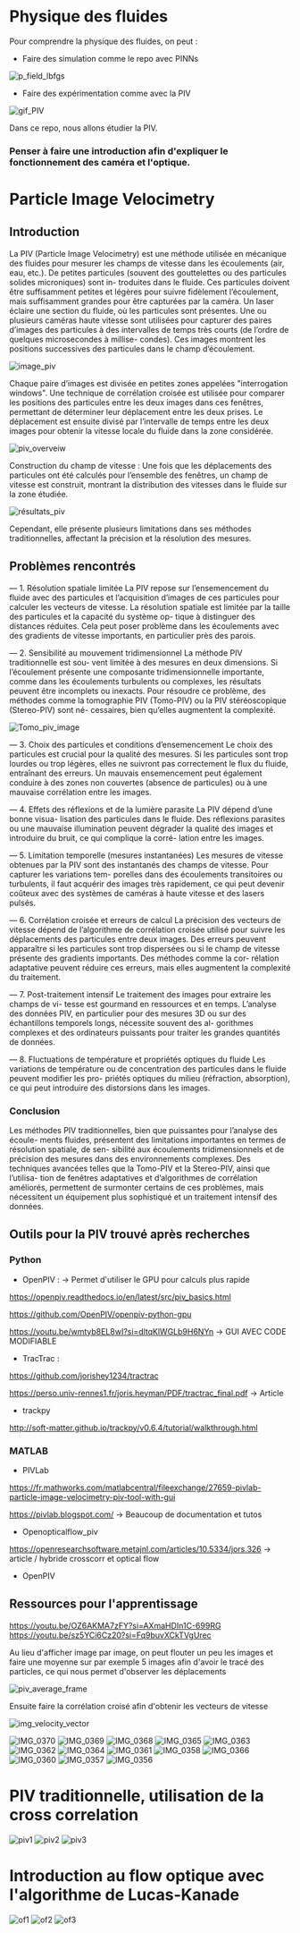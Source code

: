 # Physique des fluides
Pour comprendre la physique des fluides, on peut :
- Faire des simulation comme le repo avec PINNs

![p_field_lbfgs](https://github.com/user-attachments/assets/9672b411-99b1-4921-835b-f7dbf04671b9)

- Faire des expérimentation comme avec la PIV

![gif_PIV](https://github.com/user-attachments/assets/c487a1e5-c439-4746-ab53-3201ff085d66)

Dans ce repo, nous allons étudier la PIV.

### Penser à faire une introduction afin d'expliquer le fonctionnement des caméra et l'optique.

# Particle Image Velocimetry
## Introduction
La PIV (Particle Image Velocimetry) est une méthode utilisée en mécanique des fluides pour
mesurer les champs de vitesse dans les écoulements (air, eau, etc.).
De petites particules (souvent des gouttelettes ou des particules solides microniques) sont in-
troduites dans le fluide. Ces particules doivent être suffisamment petites et légères pour suivre
fidèlement l’écoulement, mais suffisamment grandes pour être capturées par la caméra.
Un laser éclaire une section du fluide, où les particules sont présentes.
Une ou plusieurs caméras haute vitesse sont utilisées pour capturer des paires d’images des
particules à des intervalles de temps très courts (de l’ordre de quelques microsecondes à millise-
condes). Ces images montrent les positions successives des particules dans le champ d’écoulement.

![image_piv](https://github.com/user-attachments/assets/72d5fa94-7ea2-4ef6-af46-3937ea04009a)

Chaque paire d’images est divisée en petites zones appelées "interrogation windows". Une
technique de corrélation croisée est utilisée pour comparer les positions des particules entre les
deux images dans ces fenêtres, permettant de déterminer leur déplacement entre les deux prises.
Le déplacement est ensuite divisé par l’intervalle de temps entre les deux images pour obtenir la
vitesse locale du fluide dans la zone considérée.

![piv_overveiw](https://github.com/user-attachments/assets/44e26f13-97a4-4e79-85af-1a4a6fb36ada)

Construction du champ de vitesse :
Une fois que les déplacements des particules ont été calculés pour l’ensemble des fenêtres, un
champ de vitesse est construit, montrant la distribution des vitesses dans le fluide sur la zone
étudiée.

![résultats_piv](https://github.com/user-attachments/assets/d7327d57-f98e-477a-b164-f469fdd515d5)

Cependant, elle présente plusieurs limitations dans ses méthodes traditionnelles, affectant la
précision et la résolution des mesures.

## Problèmes rencontrés
— 1. Résolution spatiale limitée La PIV repose sur l’ensemencement du fluide avec des
particules et l’acquisition d’images de ces particules pour calculer les vecteurs de vitesse.
La résolution spatiale est limitée par la taille des particules et la capacité du système op-
tique à distinguer des distances réduites. Cela peut poser problème dans les écoulements
avec des gradients de vitesse importants, en particulier près des parois.

— 2. Sensibilité au mouvement tridimensionnel La méthode PIV traditionnelle est sou-
vent limitée à des mesures en deux dimensions. Si l’écoulement présente une composante
tridimensionnelle importante, comme dans les écoulements turbulents ou complexes, les
résultats peuvent être incomplets ou inexacts. Pour résoudre ce problème, des méthodes
comme la tomographie PIV (Tomo-PIV) ou la PIV stéréoscopique (Stereo-PIV) sont né-
cessaires, bien qu’elles augmentent la complexité.

![Tomo_piv_image](https://github.com/user-attachments/assets/8dd30cb4-408b-446e-9518-ffc7fcc8cdf6)


— 3. Choix des particules et conditions d’ensemencement Le choix des particules
est crucial pour la qualité des mesures. Si les particules sont trop lourdes ou trop légères,
elles ne suivront pas correctement le flux du fluide, entraînant des erreurs. Un mauvais
ensemencement peut également conduire à des zones non couvertes (absence de particules)
ou à une mauvaise corrélation entre les images.

— 4. Effets des réflexions et de la lumière parasite La PIV dépend d’une bonne visua-
lisation des particules dans le fluide. Des réflexions parasites ou une mauvaise illumination
peuvent dégrader la qualité des images et introduire du bruit, ce qui complique la corré-
lation entre les images.

— 5. Limitation temporelle (mesures instantanées) Les mesures de vitesse obtenues
par la PIV sont des instantanés des champs de vitesse. Pour capturer les variations tem-
porelles dans des écoulements transitoires ou turbulents, il faut acquérir des images très
rapidement, ce qui peut devenir coûteux avec des systèmes de caméras à haute vitesse et
des lasers pulsés.


— 6. Corrélation croisée et erreurs de calcul La précision des vecteurs de vitesse dépend
de l’algorithme de corrélation croisée utilisé pour suivre les déplacements des particules
entre deux images. Des erreurs peuvent apparaître si les particules sont trop dispersées
ou si le champ de vitesse présente des gradients importants. Des méthodes comme la cor-
rélation adaptative peuvent réduire ces erreurs, mais elles augmentent la complexité du
traitement.

— 7. Post-traitement intensif Le traitement des images pour extraire les champs de vi-
tesse est gourmand en ressources et en temps. L’analyse des données PIV, en particulier
pour des mesures 3D ou sur des échantillons temporels longs, nécessite souvent des al-
gorithmes complexes et des ordinateurs puissants pour traiter les grandes quantités de
données.

— 8. Fluctuations de température et propriétés optiques du fluide Les variations
de température ou de concentration des particules dans le fluide peuvent modifier les pro-
priétés optiques du milieu (réfraction, absorption), ce qui peut introduire des distorsions
dans les images.

### Conclusion
Les méthodes PIV traditionnelles, bien que puissantes pour l’analyse des écoule-
ments fluides, présentent des limitations importantes en termes de résolution spatiale, de sen-
sibilité aux écoulements tridimensionnels et de précision des mesures dans des environnements
complexes. Des techniques avancées telles que la Tomo-PIV et la Stereo-PIV, ainsi que l’utilisa-
tion de fenêtres adaptatives et d’algorithmes de corrélation améliorés, permettent de surmonter
certains de ces problèmes, mais nécessitent un équipement plus sophistiqué et un traitement
intensif des données.

## Outils pour la PIV trouvé après recherches
### Python
- OpenPIV : -> Permet d'utiliser le GPU pour calculs plus rapide

https://openpiv.readthedocs.io/en/latest/src/piv_basics.html

https://github.com/OpenPIV/openpiv-python-gpu

https://youtu.be/wmtyb8EL8wI?si=dltqKlWGLb9H6NYn -> GUI AVEC CODE MODIFIABLE 

- TracTrac :

https://github.com/jorishey1234/tractrac

https://perso.univ-rennes1.fr/joris.heyman/PDF/tractrac_final.pdf -> Article

- trackpy

http://soft-matter.github.io/trackpy/v0.6.4/tutorial/walkthrough.html

### MATLAB

- PIVLab

https://fr.mathworks.com/matlabcentral/fileexchange/27659-pivlab-particle-image-velocimetry-piv-tool-with-gui

https://pivlab.blogspot.com/ -> Beaucoup de documentation et tutos

- Openopticalflow_piv

https://openresearchsoftware.metajnl.com/articles/10.5334/jors.326 -> article / hybride crosscorr et optical flow

- OpenPIV

## Ressources pour l'apprentissage
https://youtu.be/OZ6AKMA7zFY?si=AXmaHDIn1C-699RG
https://youtu.be/sz5YCi6Cz20?si=Fq9buvXCkTVgUrec

Au lieu d'afficher image par image, on peut flouter un peu les images et faire une moyenne sur par exemple 5 images afin d'avoir le tracé des particles, ce qui nous permet d'observer les déplacements

![piv_average_frame](https://github.com/user-attachments/assets/16aa8f2e-0415-450f-a9dc-3c435272fbb7)

Ensuite faire la corrélation croisé afin d'obtenir les vecteurs de vitesse

![img_velocity_vector](https://github.com/user-attachments/assets/4e4ac5c4-7e90-40bc-8d62-2ac4ed3a7167)


![IMG_0370](https://github.com/user-attachments/assets/f72595e2-c657-49b2-a9a1-a51bf5e6e7f2)
![IMG_0369](https://github.com/user-attachments/assets/f174935c-927b-49de-af1a-34f76f31dde4)
![IMG_0368](https://github.com/user-attachments/assets/ce4111d5-3e08-4215-826c-dff390a63878)
![IMG_0365](https://github.com/user-attachments/assets/3b2ffac6-8f35-4e76-ae9a-4c8540e2ca3b)
![IMG_0363](https://github.com/user-attachments/assets/6cd85a7b-65ae-41fb-a91b-0bda3a3fb180)
![IMG_0362](https://github.com/user-attachments/assets/9c5927d5-1ac4-46b4-ad0c-29462953476d)
![IMG_0364](https://github.com/user-attachments/assets/06b6f4fa-4bcd-4afa-b041-4a19f7e59316)
![IMG_0361](https://github.com/user-attachments/assets/eb54ae65-fe88-4be0-870e-2235dc1eed92)
![IMG_0358](https://github.com/user-attachments/assets/2a84fcec-85a1-4740-8671-420b4d97d3c1)
![IMG_0366](https://github.com/user-attachments/assets/503bfde9-d4e9-417c-a8e6-56436d09a931)
![IMG_0360](https://github.com/user-attachments/assets/85d04544-61ec-43f3-86b1-d5269e2a1a4d)
![IMG_0357](https://github.com/user-attachments/assets/658151eb-ef56-4768-9d16-611092c351e7)
![IMG_0356](https://github.com/user-attachments/assets/a212adbb-1489-44fc-88d0-4f611c2b8ece)

# PIV traditionnelle, utilisation de la cross correlation

![piv1](https://github.com/user-attachments/assets/909ca20a-d888-43e6-8d11-d83e9a4ad528)
![piv2](https://github.com/user-attachments/assets/f1d5812a-7526-437e-9bd5-50f3eaaa8d5e)
![piv3](https://github.com/user-attachments/assets/a5bfb461-17f8-4ec5-b13c-a9ed33d793de)

# Introduction au flow optique avec l'algorithme de Lucas-Kanade

![of1](https://github.com/user-attachments/assets/9130cbb5-ccdf-4d35-aa26-35474f85b499)
![of2](https://github.com/user-attachments/assets/e85f9f40-2a42-4124-a6f0-aeef52203a9e)
![of3](https://github.com/user-attachments/assets/55e9aea9-86b0-47db-9768-80c7e094ec15)



